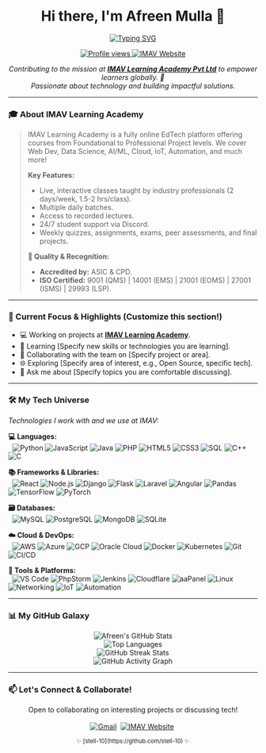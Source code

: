 <p align="center">
  </p>

<h1 align="center">Hi there, I'm Afreen Mulla 👋</h1>

<p align="center">
  <a href="https://git.io/typing-svg">
    <img src="https://readme-typing-svg.demolab.com?font=Fira+Code&weight=600&size=25&pause=1000&color=00BFFF&center=true&vCenter=true&width=800&lines=Chief+Operating+Officer+%40+IMAV+Learning+Academy+%F0%9F%AA%90;Building+Cool+Things+with+Code+%E2%9A%A1;Passionate+Learner+%F0%9F%9A%80" alt="Typing SVG" />
  </a>
</p>

<p align="center">
  <a href="https://github.com/stell-10">
    <img src="https://komarev.com/ghpvc/?username=stell-10&label=Profile%20Views&color=00BFFF&style=flat-square" alt="Profile views"/>
  </a>
  <a href="https://imav.world" target="_blank">
     <img src="https://img.shields.io/badge/IMAV%20Learning-Website-5865F2?style=flat-square&logo=googlechrome&logoColor=white" alt="IMAV Website"/>
  </a>
</p>

<p align="center">
 <i>Contributing to the mission at <a href="https://imav.world" target="_blank"><b>IMAV Learning Academy Pvt Ltd</b></a> to empower learners globally. 🚀<br/>Passionate about technology and building impactful solutions.</i>
</p>

---

### 🎓 About IMAV Learning Academy

> IMAV Learning Academy is a fully online EdTech platform offering courses from Foundational to Professional Project levels. We cover Web Dev, Data Science, AI/ML, Cloud, IoT, Automation, and much more!
>
> **Key Features:**
> * Live, interactive classes taught by industry professionals (2 days/week, 1.5-2 hrs/class).
> * Multiple daily batches.
> * Access to recorded lectures.
> * 24/7 student support via Discord.
> * Weekly quizzes, assignments, exams, peer assessments, and final projects.
>
> **🏅 Quality & Recognition:**
> * **Accredited by:** ASIC & CPD.
> * **ISO Certified:** 9001 (QMS) | 14001 (EMS) | 21001 (EOMS) | 27001 (ISMS) | 29993 (LSP).

---

### 🚀 Current Focus & Highlights (Customize this section!)

* 💻 Working on projects at **[IMAV Learning Academy](https://imav.world)**.
* 🌱 Learning [Specify new skills or technologies you are learning].
* 🤝 Collaborating with the team on [Specify project or area].
* 🌐 Exploring [Specify area of interest, e.g., Open Source, specific tech].
* 💬 Ask me about [Specify topics you are comfortable discussing].

---

### 🛠️ My Tech Universe

*Technologies I work with and we use at IMAV:*
<br/>
<p align="left">
  <b>💻 Languages:</b><br/>
  &nbsp;&nbsp;<img src="https://img.shields.io/badge/Python-3776AB?style=flat-square&logo=python&logoColor=white" alt="Python"/>
  <img src="https://img.shields.io/badge/JavaScript-F7DF1E?style=flat-square&logo=javascript&logoColor=black" alt="JavaScript"/>
  <img src="https://img.shields.io/badge/Java-007396?style=flat-square&logo=openjdk&logoColor=white" alt="Java"/>
  <img src="https://img.shields.io/badge/PHP-777BB4?style=flat-square&logo=php&logoColor=white" alt="PHP"/>
  <img src="https://img.shields.io/badge/HTML5-E34F26?style=flat-square&logo=html5&logoColor=white" alt="HTML5"/>
  <img src="https://img.shields.io/badge/CSS3-1572B6?style=flat-square&logo=css3&logoColor=white" alt="CSS3"/>
  <img src="https://img.shields.io/badge/SQL-4479A1?style=flat-square&logo=mysql&logoColor=white" alt="SQL"/>
  <img src="https://img.shields.io/badge/C%2B%2B-00599C?style=flat-square&logo=cplusplus&logoColor=white" alt="C++"/>
  <img src="https://img.shields.io/badge/C-00599C?style=flat-square&logo=c&logoColor=white" alt="C"/>
</p>
<p align="left">
  <b>📚 Frameworks & Libraries:</b><br/>
  &nbsp;&nbsp;<img src="https://img.shields.io/badge/React-61DAFB?style=flat-square&logo=react&logoColor=black" alt="React"/>
  <img src="https://img.shields.io/badge/Node.js-339933?style=flat-square&logo=node.js&logoColor=white" alt="Node.js"/>
  <img src="https://img.shields.io/badge/Django-092E20?style=flat-square&logo=django&logoColor=white" alt="Django"/>
  <img src="https://img.shields.io/badge/Flask-000000?style=flat-square&logo=flask&logoColor=white" alt="Flask"/>
  <img src="https://img.shields.io/badge/Laravel-FF2D20?style=flat-square&logo=laravel&logoColor=white" alt="Laravel"/>
  <img src="https://img.shields.io/badge/Angular-DD0031?style=flat-square&logo=angular&logoColor=white" alt="Angular"/>
  <img src="https://img.shields.io/badge/Pandas-150458?style=flat-square&logo=pandas&logoColor=white" alt="Pandas"/>
  <img src="https://img.shields.io/badge/TensorFlow-FF6F00?style=flat-square&logo=tensorflow&logoColor=white" alt="TensorFlow"/>
  <img src="https://img.shields.io/badge/PyTorch-EE4C2C?style=flat-square&logo=pytorch&logoColor=white" alt="PyTorch"/>
</p>
 <p align="left">
  <b>🗃️ Databases:</b><br/>
  &nbsp;&nbsp;<img src="https://img.shields.io/badge/MySQL-4479A1?style=flat-square&logo=mysql&logoColor=white" alt="MySQL"/>
  <img src="https://img.shields.io/badge/PostgreSQL-4169E1?style=flat-square&logo=postgresql&logoColor=white" alt="PostgreSQL"/>
  <img src="https://img.shields.io/badge/MongoDB-47A248?style=flat-square&logo=mongodb&logoColor=white" alt="MongoDB"/>
  <img src="https://img.shields.io/badge/SQLite-003B57?style=flat-square&logo=sqlite&logoColor=white" alt="SQLite"/>
</p>
 <p align="left">
  <b>☁️ Cloud & DevOps:</b><br/>
  &nbsp;&nbsp;<img src="https://img.shields.io/badge/AWS-232F3E?style=flat-square&logo=amazon-aws&logoColor=white" alt="AWS"/>
  <img src="https://img.shields.io/badge/Azure-0078D4?style=flat-square&logo=microsoft-azure&logoColor=white" alt="Azure"/>
  <img src="https://img.shields.io/badge/Google_Cloud-4285F4?style=flat-square&logo=google-cloud&logoColor=white" alt="GCP"/>
  <img src="https://img.shields.io/badge/Oracle_Cloud-F80000?style=flat-square&logo=oracle&logoColor=white" alt="Oracle Cloud"/>
  <img src="https://img.shields.io/badge/Docker-2496ED?style=flat-square&logo=docker&logoColor=white" alt="Docker"/>
  <img src="https://img.shields.io/badge/Kubernetes-326CE5?style=flat-square&logo=kubernetes&logoColor=white" alt="Kubernetes"/>
  <img src="https://img.shields.io/badge/Git-F05032?style=flat-square&logo=git&logoColor=white" alt="Git"/>
  <img src="https://img.shields.io/badge/CI/CD-2088FF?style=flat-square&logo=githubactions&logoColor=white" alt="CI/CD"/>
 </p>
  <p align="left">
  <b>🔧 Tools & Platforms:</b><br/>
  &nbsp;&nbsp;<img src="https://img.shields.io/badge/VS_Code-007ACC?style=flat-square&logo=visualstudiocode&logoColor=white" alt="VS Code"/>
  <img src="https://img.shields.io/badge/PhpStorm-000000?style=flat-square&logo=phpstorm&logoColor=white" alt="PhpStorm"/>
  <img src="https://img.shields.io/badge/Jenkins-D24939?style=flat-square&logo=jenkins&logoColor=white" alt="Jenkins"/>
  <img src="https://img.shields.io/badge/Cloudflare-F38020?style=flat-square&logo=cloudflare&logoColor=white" alt="Cloudflare"/>
  <img src="https://img.shields.io/badge/aaPanel-Control_Panel-orange?style=flat-square&logo=linux&logoColor=white" alt="aaPanel"/> <img src="https://img.shields.io/badge/Linux-FCC624?style=flat-square&logo=linux&logoColor=black" alt="Linux"/>
   <img src="https://img.shields.io/badge/Networking-007ACC?style=flat-square&logo=cisco&logoColor=white" alt="Networking"/>
   <img src="https://img.shields.io/badge/IoT-FF6F00?style=flat-square&logo=raspberrypi&logoColor=white" alt="IoT"/>
   <img src="https://img.shields.io/badge/Automation-D9534F?style=flat-square&logo=ansible&logoColor=white" alt="Automation"/>
 </p>

---

### 📊 My GitHub Galaxy

<p align="center">
  <img src="https://github-readme-stats.vercel.app/api?username=stella-10&show_icons=true&theme=dracula&hide_border=true&count_private=true&rank_icon=percentile" alt="Afreen's GitHub Stats"/>
  <br/>
  <img src="https://github-readme-stats.vercel.app/api/top-langs/?username=stella-10&layout=compact&theme=dracula&hide_border=true&langs_count=8&count_private=true" alt="Top Languages"/>
  <br/>
  <img src="https://streak-stats.demolab.com?user=stella-10&theme=dracula&hide_border=true" alt="GitHub Streak Stats"/>
  <br/>
  <img src="https://github-readme-activity-graph.vercel.app/graph?username=stella-10&theme=react-dark&hide_border=true&area=true" alt="GitHub Activity Graph"/>
</p>

---

### 📫 Let's Connect & Collaborate!

<p align="center">
  Open to collaborating on interesting projects or discussing tech!
  <br/><br/>
  <a href="mailto:afreennature01@gmail.com"><img src="https://img.shields.io/badge/Gmail-Contact_Me-D14836?style=for-the-badge&logo=gmail&logoColor=white" alt="Gmail"/></a>&nbsp;
  <a href="https://imav.world" target="_blank"><img src="https://img.shields.io/badge/Website-IMAV_Learning-5865F2?style=for-the-badge&logo=googlechrome&logoColor=white" alt="IMAV Website"/></a>&nbsp;
</p>

<p align="center">
  <small>✨ [stell-10](https://github.com/stell-10) ✨</small>
</p>
